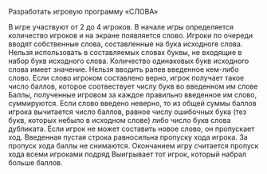 Разработать игровую программу «СЛОВА»

В игре участвуют от 2 до 4 игроков. В начале игры определяется количество игроков и на экране появляется слово. Игроки по очереди вводят собственные слова, составленные на бука исходноге слова. Нельзя использовать в составляемых словах буквы, не входящие в набор букв исходного слова. Количество одинаковых букв исходного слова имеет значение. Нельзя вводить рапев введенное кем-либо слово. Если слово игроком составлено верно, игрок получает такое число баллов, которое соотвествует числу букв во введенном им слове Баллы, полученные игровом за каждое правильно введенное им слово, суммируются. Если слово введено неверно, то из общей суммы баллов игрока вычитается число баллов, равное числу ошибочных бука (тез букв, которых небыло в исходном слове) либо число букв слова дубликата. Если игрок не может составить новое слово, он пропускает ход. Введенная пустая строка равносильна пропуску хода игрока. За пропуск хода баллы не снимаются. Окончанием игру считается пропуск хода всеми игроками подряд Выигрывает тот игрок, который набрал больше баллов. 
